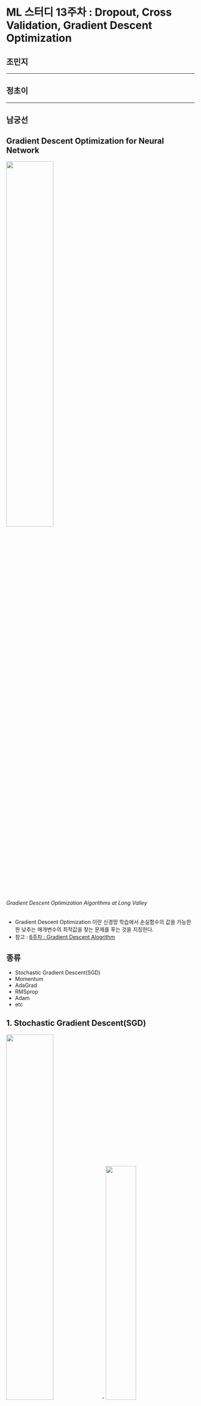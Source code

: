 # ML 스터디 13주차 : Dropout, Cross Validation, Gradient Descent Optimization

## **조민지**

***

## **정초이**

***

## **남궁선**
## Gradient Descent Optimization for Neural Network
<img src="./images/0.gif" width="50%">

###### Gradient Descent Optimization Algorithms at Long Valley

- Gradient Descent Optimization 이란 신경망 학습에서 손실함수의 값을 가능한 한 낮추는 매개변수의 최적값을 찾는 문제를 푸는 것을 지칭한다.
- 참고 : [6주차 : Gradient Descent Alogrithm](../6주차)

## 종류
- Stochastic Gradient Descent(SGD)
- Momentum
- AdaGrad
- RMSprop
- Adam
- etc

## 1. Stochastic Gradient Descent(SGD)
<img src="./images/2.png" width="50%">
-
<img src="./images/1.png" width="40%">

### 특징
- Mini-batch 데이터를 사용한다.
- 기울어진 방향으로 탐색한다.
- 구현이 쉽다.

### 단점
- 지그재그로 이동하여 비효율 적이다.
- 비등방성 함수 탐색경로가 비효율적이다.
  
## 2. Momentum
<img src="./images/3.png" width="60%">
<img src="./images/4.png" width="50%">

### 특징
- △w는 속도의 역할을 한다.
- △w는 초기에 0으로 설정한다.
- ⍶△w 는 물체가 아무런 힘을 받지 않을 때 서서히 하강시키는 역할을 한다.
- ⍶는 저항의 역할로 0.4, 0.9 등의 값으로 설정한다.
- SGD와 비교하여 지그재그의 정도가 덜하다.
- 학습이 반복될수록 한 방향으로 가속도가 붙는다.
<img src="./images/5.gif" width="50%">
- local minima를 빠져나오는 효과를 기대할 수 있다.

### 단점
- 기존의 변수들 외에도 과거에 이동했던 양을 변수별로 저장해야하므로 변수에 대한 메모리가 기존의 두 배로 필요하게 된다
  
## 3. AdaGrad
<img src="./images/6.png" width="70%">
-
<img src="./images/7.png" width="25%">
<img src="./images/8.png" width="20%">
<img src="./images/9.png" width="30%">

### 특징
- 학습을 진행하면서 학습률을 점차 줄여가는 학습률 감소(Learning rate decay)기법을 사용한다.
- 처음에는 크게 학습하다가 조금씩 작게 학습한다.
- 매개변수에 적응적으로(adaptive) 학습률을 조정하며 학습한다.
  
### 단점
- 과거의 기울기를 제곱하여 계속 더해가는 특성으로 인하여, 학습이 반복되면 학습률이 0에 가까워져서 학습이 진행되지 않는다.
  
## 4. RMSProp
<img src="./images/10.png" width="50%">
<img src="./images/11.png" width="50%">

### 특징
- AdaGrad의 단점을 개선한 알고리즘
- 과거의 기울기는 반영률을 줄이고 새로운 기울기를 크게 반영한다.
- 지수이동평균(Exponential Moving EMA)

## 5. Adam
<img src="./images/14.jpeg" width="60%">
<img src="./images/12.png" width="50%">

### 특징
- Momentum + RMSProp = Adam
- Momentum 방식과 유사하게 지금까지 계산해온 기울기의 지수평균을 저장한다.
- RMSProp과 유사하게 기울기의 제곱값의 지수평균을 저장한다.
- m과 v가 처음에 0으로 초기화되어 있기 때문에 학습의 초반부에서는 m,v가 0에 가깝게 bias 되어있을 것이라고 판단하여 이를 unbiased 하게 만들어주는 작업을 거친다.
- 하이퍼 파라미터의 편향이 보정된다.
- 보통 β1 로는 0.9, β2로는 0.999, ϵ 으로는 10−8 정도의 값을 사용한다.

## 6. etc
- Nesterov Accelerated Gradient (NAG)
- AdaDelta
- Natural Gradient Descent and kSGD

***
